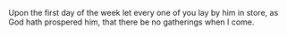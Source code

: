 Upon the first day of the week let every one of you lay by him in store, as God hath prospered him, that there be no gatherings when I come.
